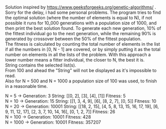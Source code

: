Solution inspired by https://www.geeksforgeeks.org/genetic-algorithms/ .
Sorry for the delay, i had some personal problems.
The program tries to find the optimal solution (where the number of elements is equal to N), if not possible it runs for 10_000 generations with a population size of 1000, and then print the best solution found. To generate each new generation, 10% of the fittest individual go to the next generation, while the remaining 90% is generated by crossover between the 50% of the fittest population. <br />
The fitness is calculated by counting the total number of elements in the list if all the numbers in [0, N - 1] are covered, or by simply putting it as the total number on elements in all the lists of the problem. With this approach a lower number means a fitter individual, the closer to N, the best it is. <br />
String contains the selected list(s). <br />
From 100 and ahead the "String" will not be displayed as it's impossible to read. <br />
Also for N = 500 and N = 1000 a population size of 100 was used, to finish in a reasonable time. <br />

N = 5 -> Generation: 3   String: [[0, 2], [3], [4], [1]] Fitness: 5 <br />
N = 10 -> Generation: 15  String: [[1, 3, 4, 9], [6], [8, 2, 7], [0, 5]]  Fitness: 10 <br />
N = 20 -> Generation: 10001       String: [[18, 2, 15], [4, 5, 8, 13, 15, 16, 17, 19], [6, 9, 11, 12, 17], [2, 3, 7, 10, 14, 16], [0, 1, 2, 7]]   Fitness: 26 <br />
N = 100 -> Generation: 10001    Fitness: 428 <br />
N = 1000 -> Generation: 10001   Fitness: 357207 <br />